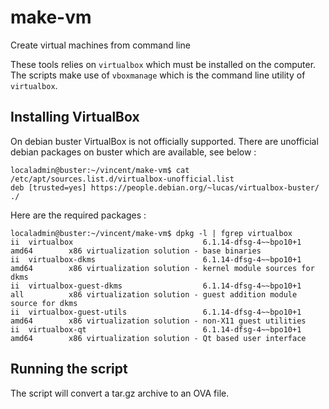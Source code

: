 # make-vm
Create virtual machines from command line

These tools relies on `virtualbox` which must be installed on the computer. The scripts make use of `vboxmanage` which is the command line utility of `virtualbox`.

## Installing VirtualBox

On debian buster VirtualBox is not officially supported. There are unofficial debian packages on buster which are available, see below :

~~~~
localadmin@buster:~/vincent/make-vm$ cat /etc/apt/sources.list.d/virtualbox-unofficial.list 
deb [trusted=yes] https://people.debian.org/~lucas/virtualbox-buster/ ./
~~~~

Here are the required packages :

~~~~
localadmin@buster:~/vincent/make-vm$ dpkg -l | fgrep virtualbox
ii  virtualbox                             6.1.14-dfsg-4~~bpo10+1              amd64        x86 virtualization solution - base binaries
ii  virtualbox-dkms                        6.1.14-dfsg-4~~bpo10+1              amd64        x86 virtualization solution - kernel module sources for dkms
ii  virtualbox-guest-dkms                  6.1.14-dfsg-4~~bpo10+1              all          x86 virtualization solution - guest addition module source for dkms
ii  virtualbox-guest-utils                 6.1.14-dfsg-4~~bpo10+1              amd64        x86 virtualization solution - non-X11 guest utilities
ii  virtualbox-qt                          6.1.14-dfsg-4~~bpo10+1              amd64        x86 virtualization solution - Qt based user interface
~~~~

## Running the script

The script will convert a tar.gz archive to an OVA file.
